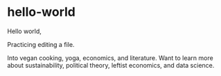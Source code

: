 # hello-world


Hello world, 

Practicing editing a file. 

Into vegan cooking, yoga, economics, and literature. Want to learn more about sustainability, political theory, leftist economics, and data science. 

